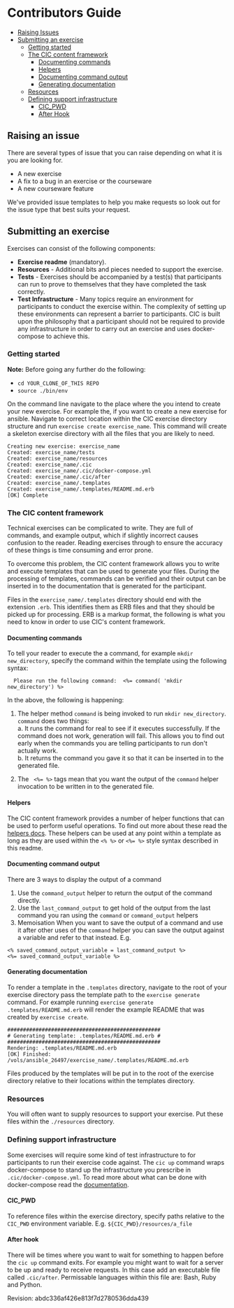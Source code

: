 

# Contributors Guide
- [Raising Issues](#raising-an-issue)
- [Submitting an exercise](#submitting-an-exercise)
  - [Getting started](#getting-started)
  - [The CIC content framework](#the-cic-content-framework)
    - [Documenting commands](#documenting-commands)
    - [Helpers](#helpers)
    - [Documenting command output](#documenting-command-output)
    - [Generating documentation](#generating-documentation)
  - [Resources](#resources)
  - [Defining support infrastructure](#defining-support-infrastructure)
    - [CIC_PWD](#cic_pwd)
    - [After Hook](#after-hook)

## Raising an issue
There are several types of issue that you can raise depending on what it is you are looking for.
- A new exercise
- A fix to a bug in an exercise or the courseware
- A new courseware feature

We've provided issue templates to help you make requests so look out for the issue type that best suits your request.

## Submitting an exercise
Exercises can consist of the following components:
- **Exercise readme** (mandatory).
- **Resources** - Additional bits and pieces needed to support the exercise.
- **Tests** - Exercises should be accompanied by a test(s) that participants can run to prove to themselves that they have completed the task correctly.
- **Test Infrastructure** - Many topics require an environment for participants to conduct the exercise within. The complexity of setting up these environments can represent a barrier to participants. CIC is built upon the philosophy that a participant should not be required to provide any infrastructure in order to carry out an exercise and uses docker-compose to achieve this.




### Getting started
**Note:** Before going any further do the following:
- `cd YOUR_CLONE_OF_THIS REPO`
- `source ./bin/env`

On the command line navigate to the place where the you intend to create your new exercise. For example the, if you want to create a new exercise for ansible. Navigate to correct location within the CIC exercise directory structure and run `exercise create exercise_name`. This command will create a skeleton exercise directory with all the files that you are likely to need.
```
Creating new exercise: exercise_name
Created: exercise_name/tests
Created: exercise_name/resources
Created: exercise_name/.cic
Created: exercise_name/.cic/docker-compose.yml
Created: exercise_name/.cic/after
Created: exercise_name/.templates
Created: exercise_name/.templates/README.md.erb
[OK] Complete

```


### The CIC content framework
Technical exercises can be complicated to write. They are full of commands, and example output, which if slightly incorrect causes confusion to the reader. Reading exercises through to ensure the accuracy of these things is time consuming and error prone.

To overcome this problem, the CIC content framework allows you to write and execute templates that can be used to generate your files. During the processing of templates, commands can be verified and their output can be inserted in to the documentation that is generated for the participant.

Files in the `exercise_name/.templates` directory should end with the extension `.erb`. This identifies them as ERB files and that they should be picked up for processing. ERB is a markup format, the following is what you need to know in order to use CIC's content framework.

#### Documenting commands

To tell your reader to execute the a command, for example `mkdir new_directory`, specify the command within the template using the following syntax:
```ERB
  Please run the following command:  <%= command( 'mkdir new_directory') %>
```
In the above, the following is happening:
1. The helper method `command` is being invoked to run `mkdir new_directory`. `command` does two things:\
  a. It runs the command for real to see if it executes successfully. If the command does not work, generation will fail. This allows you to find out early when the commands you are telling participants to run don't actually work.  
  b. It returns the command you gave it so that it can be inserted in to the generated file.

2. The ` <%= %>` tags mean that you want the output of the `command` helper invocation to be written in to the generated file.

#### Helpers
The CIC content framework provides a number of helper functions that can be used to perform useful operations. To find out more about these read the [helpers docs](https://htmlpreview.github.io/?https://github.com/lvl-up/ci-cd-training/blob/master/doc/index.html). These helpers can be used at any point within a template as long as they are used within the `<% %>` or `<%= %>` style syntax described in this readme.

#### Documenting command output
There are 3 ways to display the output of a command
1. Use the `command_output` helper to return the output of the command directly.
2. Use the `last_command_output` to get hold of the output from the last command you ran using the `command` or `command_output` helpers
3. Memoisation
When you want to save the output of a command and use it after other uses of the `command` helper you can save the output against a variable and refer to that instead.
E.g.
```ERB
<% saved_command_output_variable = last_command_output %>
<%= saved_command_output_variable %>

```
#### Generating documentation

To render a template in the `.templates` directory, navigate to the root of your exercise directory pass the template path to the `exercise generate` command. For example running `exercise generate .templates/README.md.erb` will render the example README that was created by `exercise create`.

```
#################################################
# Generating template: .templates/README.md.erb #
#################################################
Rendering: .templates/README.md.erb
[OK] Finished: /vols/ansible_26497/exercise_name/.templates/README.md.erb

```

Files produced by the templates will be put in to the root of the exercise directory relative to their locations within the templates directory.

### Resources
You will often want to supply resources to support your exercise. Put these files within the `./resources` directory.

### Defining support infrastructure

Some exercises will require some kind of test infrastructure to for participants to run their exercise code against. The `cic up` command wraps docker-compose to stand up the infrastructure you prescribe in `.cic/docker-compose.yml`. To read more about what can be done with docker-compose read the [documentation](https://docs.docker.com/compose/).

#### CIC_PWD
To reference files within the exercise directory, specify paths relative to the `CIC_PWD` environment variable. E.g. `${CIC_PWD}/resources/a_file`

#### After hook

There will be times where you want to wait for something to happen before the `cic up` command exits. For example you might want to wait for a server to be up and ready to receive requests. In this case add an executable file called `.cic/after`. Permissable languages within this file are: Bash, Ruby and Python.






  

Revision: abdc336af426e813f7d2780536dda439